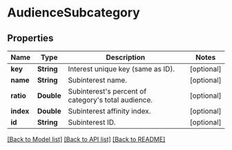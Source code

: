 # AudienceSubcategory

## Properties
Name | Type | Description | Notes
------------ | ------------- | ------------- | -------------
**key** | **String** | Interest unique key (same as ID). | [optional] 
**name** | **String** | Subinterest name. | [optional] 
**ratio** | **Double** | Subinterest&#39;s percent of category&#39;s total audience. | [optional] 
**index** | **Double** | Subinterest affinity index. | [optional] 
**id** | **String** | Subinterest ID. | [optional] 

[[Back to Model list]](../README.md#documentation-for-models) [[Back to API list]](../README.md#documentation-for-api-endpoints) [[Back to README]](../README.md)


